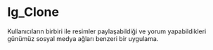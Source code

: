 # Ig_Clone
 Kullanıcıların birbiri ile resimler paylaşabildiği ve yorum yapabildikleri günümüz sosyal medya ağları benzeri bir uygulama.
